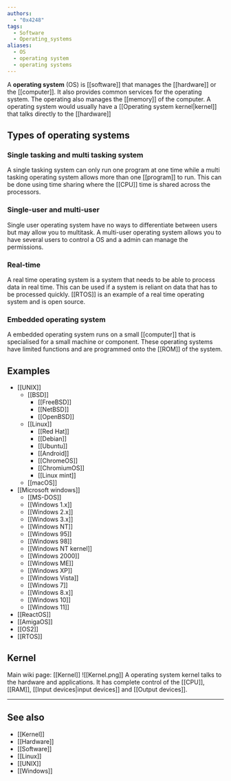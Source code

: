 ```yaml
---
authors: 
  - "0x4248"
tags:
  - Software
  - Operating_systems
aliases:
  - OS
  - operating system
  - operating systems
---
```

A **operating system** (OS) is [[software]] that manages the [[hardware]] or the [[computer]]. It also provides common services for the operating system. The operating also manages the [[memory]] of the computer. A operating system would usually have a [[Operating system kernel|kernel]] that talks directly to the [[hardware]]

## Types of operating systems
### Single tasking and multi tasking system
A single tasking system can only run one program at one time while a multi tasking operating system allows more than one [[program]] to run. This can be done using time sharing where the [[CPU]] time is shared across the processors. 
### Single-user and multi-user
Single user operating system have no ways to differentiate between users but may allow you to multitask. A multi-user operating system allows you to have several users to control a OS and a admin can manage the permissions.
### Real-time
A real time operating system is a system that needs to be able to process data in real time. This can be used if a system is reliant on data that has to be processed quickly. [[RTOS]] is an example of a real time operating system and is open source.
### Embedded operating system
A embedded operating system runs on a small [[computer]] that is specialised for a small machine or component. These operating systems have limited functions and are programmed onto the [[ROM]] of the system.

## Examples
- [[UNIX]]
	- [[BSD]]
		- [[FreeBSD]]
		- [[NetBSD]]
		- [[OpenBSD]]
	- [[Linux]]
		- [[Red Hat]]
		- [[Debian]]
		- [[Ubuntu]]
		- [[Android]]
		- [[ChromeOS]]
		- [[ChromiumOS]]
		- [[Linux mint]]
	- [[macOS]]
- [[Microsoft windows]]
	- [[MS-DOS]]
	- [[Windows 1.x]]
	- [[Windows 2.x]]
	- [[Windows 3.x]]
	- [[Windows NT]]
	- [[Windows 95]]
	- [[Windows 98]]
	- [[Windows NT kernel]]
	- [[Windows 2000]]
	- [[Windows ME]]
	- [[Windows XP]]
	- [[Windows Vista]]
	- [[Windows 7]]
	- [[Windows 8.x]]
	- [[Windows 10]]
	- [[Windows 11]]
- [[ReactOS]]
- [[AmigaOS]]
- [[OS2]]
- [[RTOS]]
## Kernel
Main wiki page: [[Kernel]]
![[Kernel.png]]
A operating system kernel talks to the hardware and applications. It has complete control of the [[CPU]], [[RAM]], [[Input devices|input devices]] and [[Output devices]].

___
## See also
- [[Kernel]]
- [[Hardware]]
- [[Software]]
- [[Linux]]
- [[UNIX]]
- [[Windows]]